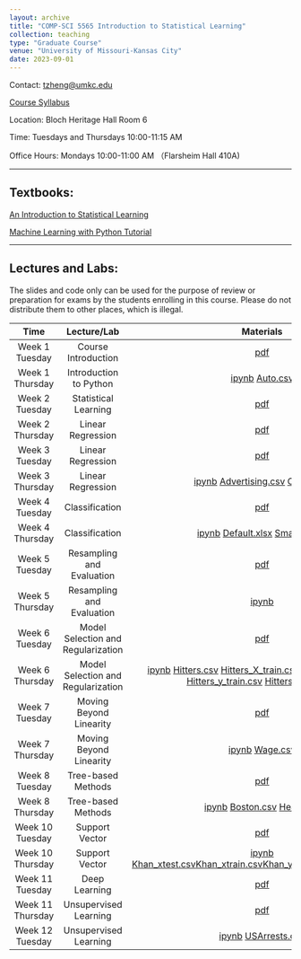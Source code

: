 ```yaml
---
layout: archive
title: "COMP-SCI 5565 Introduction to Statistical Learning"
collection: teaching
type: "Graduate Course"
venue: "University of Missouri-Kansas City"
date: 2023-09-01
---
```


<style scoped>
table {
  font-size: 16px;
}
</style>

Contact: [tzheng@umkc.edu](mailto:tzheng@umkc.edu)

[Course Syllabus](/umkc-teaching/Fall_23_Comp-Sci_5565_Tianhang.pdf)

Location: Bloch Heritage Hall Room 6

Time: Tuesdays and Thursdays 10:00-11:15 AM

Office Hours: Mondays 10:00-11:00 AM （Flarsheim Hall 410A)

---
## Textbooks:

[An Introduction to Statistical Learning](https://hastie.su.domains/ISLP/ISLP_website.pdf)

[Machine Learning with Python Tutorial](https://python-course.eu/books/bernd_klein_python_and_machine_learning_a4.pdf)



---
## Lectures and Labs:

The slides and code only can be used for the purpose of review or preparation for exams by the students enrolling in this course. Please do not distribute them to other places, which is illegal.


|     Time     |      Lecture/Lab       |   Materials |  
|:------------:|:------------------:|:-------------------------------------------------------:|
|    Week 1 Tuesday    |    Course Introduction    | [pdf](/umkc-teaching/slides/Lecture1.pdf)|
|    Week 1 Thursday   |    Introduction to Python    | <a href="/umkc-teaching/code/Intro_to_Python.ipynb" download>ipynb</a> <a href="/umkc-teaching/code/data/Auto.csv" download>Auto.csv</a>|
|    Week 2 Tuesday    |    Statistical Learning   | [pdf](/umkc-teaching/slides/Lecture2.pdf)|
|    Week 2 Thursday    |    Linear Regression  | [pdf](/umkc-teaching/slides/Lecture3.pdf)|
|    Week 3 Tuesday    |    Linear Regression  | [pdf](/umkc-teaching/slides/Lecture4.pdf)|
|    Week 3 Thursday    |    Linear Regression  | <a href="/umkc-teaching/code/Linear_Regression.ipynb" download>ipynb</a> <a href="/umkc-teaching/code/data/Advertising.csv" download>Advertising.csv</a> <a href="/umkc-teaching/code/data/Credit.csv" download>Credit.csv</a>|
|    Week 4 Tuesday    |   Classification  | [pdf](/umkc-teaching/slides/Lecture5.pdf)|
|    Week 4 Thursday    |   Classification  | <a href="/umkc-teaching/code/Classification.ipynb" download>ipynb</a> <a href="/umkc-teaching/code/data/Default.xlsx" download>Default.xlsx</a> <a href="/umkc-teaching/code/data/Smarket.csv" download>Smarket.csv</a>|
|    Week 5 Tuesday    |   Resampling and Evaluation  | [pdf](/umkc-teaching/slides/Lecture6.pdf)|
|    Week 5 Thursday    |   Resampling and Evaluation  | <a href="/umkc-teaching/code/Resampling_and_Evaluation.ipynb" download>ipynb</a>|
|    Week 6 Tuesday    |   Model Selection and Regularization  | [pdf](/umkc-teaching/slides/Lecture7.pdf)|
|    Week 6 Thursday    |   Model Selection and Regularization  | <a href="/umkc-teaching/code/Model_Selection_and_Regularization.ipynb" download>ipynb</a> <a href="/umkc-teaching/code/data/Hitters.csv" download>Hitters.csv</a> <a href="/umkc-teaching/code/data/Hitters_X_train.csv" download>Hitters_X_train.csv</a> <a href="/umkc-teaching/code/data/Hitters_X_test.csv" download>Hitters_X_test.csv</a> <a href="/umkc-teaching/code/data/Hitters_y_train.csv" download>Hitters_y_train.csv</a> <a href="/umkc-teaching/code/data/Hitters_y_test.csv" download>Hitters_y_test.csv</a>|
|    Week 7 Tuesday    |   Moving Beyond Linearity  | [pdf](/umkc-teaching/slides/Lecture8.pdf)|
|    Week 7 Thursday   |   Moving Beyond Linearity  | <a href="/umkc-teaching/code/Moving_Beyond_Linearity.ipynb" download>ipynb</a> <a href="/umkc-teaching/code/data/Wage.csv" download>Wage.csv</a>|
|    Week 8 Tuesday    |   Tree-based Methods | [pdf](/umkc-teaching/slides/Lecture9.pdf)|
|    Week 8 Thursday   |   Tree-based Methods  | <a href="/umkc-teaching/code/Tree_based_Methods.ipynb" download>ipynb</a> <a href="/umkc-teaching/code/data/Boston.csv" download>Boston.csv</a> <a href="/umkc-teaching/code/data/Heart.csv" download>Heart.csv</a>|
|    Week 10 Tuesday    |   Support Vector | [pdf](/umkc-teaching/slides/Lecture10.pdf)|
|    Week 10 Thursday   |   Support Vector | <a href="/umkc-teaching/code/Support_Vector_Machine.ipynb" download>ipynb</a> <a href="/umkc-teaching/code/data/Khan_xtest.csv" download>Khan_xtest.csv</a><a href="/umkc-teaching/code/data/Khan_xtrain.csv" download>Khan_xtrain.csv</a><a href="/umkc-teaching/code/data/Khan_ytest.csv" download>Khan_ytest.csv</a><a href="/umkc-teaching/code/data/Khan_ytrain.csv" download>Khan_ytrain.csv</a>|
|    Week 11 Tuesday    |   Deep Learning | [pdf](/umkc-teaching/slides/Lecture11.pdf)|
|   Week 11 Thursday    |   Unsupervised Learning | [pdf](/umkc-teaching/slides/Lecture12.pdf)|
|    Week 12 Tuesday    |   Unsupervised Learning  | <a href="/umkc-teaching/code/Unsupervised_Learning.ipynb" download>ipynb</a> <a href="/umkc-teaching/code/data/USArrests.csv" download>USArrests.csv</a>|




<!-- ## Labs:

|     Time     |      Lecture                 |   Slides |  
|:------------:|:----------------------------:|:-------------------------------------------------------:|
|    Week 1 Thursday   |    Introduction to Python    | <a href="/umkc-teaching/code/Intro_to_Python.ipynb" download>ipynb</a> <a href="/umkc-teaching/code/data/Auto.csv" download>Auto.csv</a>| -->


